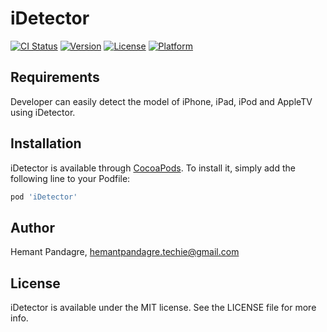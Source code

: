 # iDetector

[![CI Status](https://img.shields.io/travis/HemantPandagre/iDetector.svg?style=flat)](https://travis-ci.org/HemantPandagre/iDetector)
[![Version](https://img.shields.io/cocoapods/v/iDetector.svg?style=flat)](https://cocoapods.org/pods/iDetector)
[![License](https://img.shields.io/cocoapods/l/iDetector.svg?style=flat)](https://cocoapods.org/pods/iDetector)
[![Platform](https://img.shields.io/cocoapods/p/iDetector.svg?style=flat)](https://cocoapods.org/pods/iDetector)

## Requirements

Developer can easily detect the model of iPhone, iPad, iPod and AppleTV using iDetector.

## Installation

iDetector is available through [CocoaPods](https://cocoapods.org). To install
it, simply add the following line to your Podfile:

```ruby
pod 'iDetector'
```

## Author

Hemant Pandagre, hemantpandagre.techie@gmail.com

## License

iDetector is available under the MIT license. See the LICENSE file for more info.
